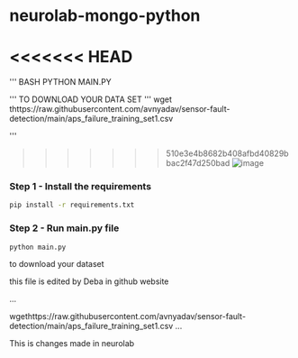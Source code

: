 # neurolab-mongo-python

<<<<<<< HEAD
=======
''' BASH
PYTHON MAIN.PY

'''
TO DOWNLOAD YOUR DATA SET
'''
wget thttps://raw.githubusercontent.com/avnyadav/sensor-fault-detection/main/aps_failure_training_set1.csv

'''

>>>>>>> 510e3e4b8682b408afbd40829bbac2f47d250bad
![image](https://user-images.githubusercontent.com/57321948/196933065-4b16c235-f3b9-4391-9cfe-4affcec87c35.png)

### Step 1 - Install the requirements

```bash
pip install -r requirements.txt
```

### Step 2 - Run main.py file

```bash
python main.py
```



to download your dataset


this file is edited by Deba in github website



...



wgethttps://raw.githubusercontent.com/avnyadav/sensor-fault-detection/main/aps_failure_training_set1.csv
...


This is changes made in neurolab
